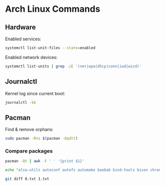 # Arch Linux Commands

## Hardware

Enabled services:
```sh
systemctl list-unit-files --state=enabled
```

Enabled network devices:
```sh
systemctl list-units | grep -iE '(net|wpa|dhcp|conn|iwd|wicd)'
```

## Journalctl

Kernel log since current boot:
```sh
journalctl -kb
```

## Pacman
Find & remove orphans:
```sh
sudo pacman -Rns $(pacman -Qqdtt)
```

### Compare packages

```sh
pacman -Qt | awk -F ' ' '{print $1}'

echo "alsa-utils autoconf autofs automake baobab bind-tools bison chromium code dhclient dhcpcd dialog docker-compose encfs flex gettext gnome-screenshot gnome-software gparted gtk-recordmydesktop gtk-xfce-engine guake intel-media-driver intel-ucode iputils iw leafpad lib32-glibc licenses linux localepurge logrotate make nano net-tools network-manager-applet noto-fonts-emoji onedrive-abraunegg-git pacman-contrib patch pikaur pkgbrowser pkgconf sudo ttf-inconsolata ttf-opensans ttf-roboto vi vulkan-intel wget xf86-input-evdev xf86-input-synaptics xf86-video-intel xfce4-appfinder xfce4-notifyd xfce4-power-manager xfce4-pulseaudio-plugin xfce4-session xfce4-settings xfce4-whiskermenu-plugin xfdesktop xfwm4 xorg-server xorg-xrandr yarn" | tr ' ' '\n'> 0.txt

git diff 0.txt 1.txt
```
